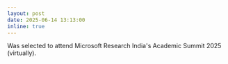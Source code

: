 ```yaml
---
layout: post
date: 2025-06-14 13:13:00
inline: true
---
```

<p>
  Was selected to attend Microsoft Research India's Academic Summit 2025 (virtually).
</p>
